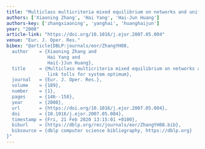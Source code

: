 ```yaml
---
title: "Multiclass multicriteria mixed equilibrium on networks and uniform link tolls for system optimum"
authors: ['Xiaoning Zhang', 'Hai Yang', 'Hai-Jun Huang']
authors-key: ['zhangxiaoning', 'yanghai', 'huanghaijun']
year: "2008"
article-link: "https://doi.org/10.1016/j.ejor.2007.05.004"
venue: "Eur. J. Oper. Res."
bibex: "@article{DBLP:journals/eor/ZhangYH08,
  author    = {Xiaoning Zhang and
               Hai Yang and
               Hai{-}Jun Huang},
  title     = {Multiclass multicriteria mixed equilibrium on networks and uniform
               link tolls for system optimum},
  journal   = {Eur. J. Oper. Res.},
  volume    = {189},
  number    = {1},
  pages     = {146--158},
  year      = {2008},
  url       = {https://doi.org/10.1016/j.ejor.2007.05.004},
  doi       = {10.1016/j.ejor.2007.05.004},
  timestamp = {Fri, 21 Feb 2020 13:15:01 +0100},
  biburl    = {https://dblp.org/rec/journals/eor/ZhangYH08.bib},
  bibsource = {dblp computer science bibliography, https://dblp.org}
}"
---
```

